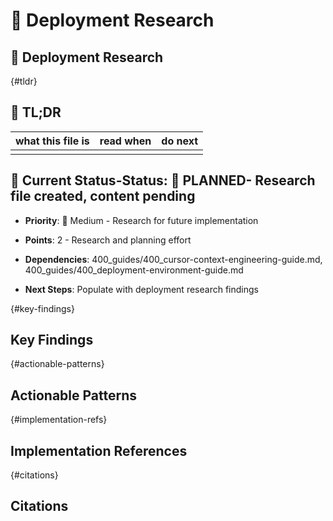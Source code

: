 <!-- CONTEXT_REFERENCE: 400_guides/400_cursor-context-engineering-guide.md -->
<!-- MODULE_REFERENCE: 400_guides/400_deployment-environment-guide.md -->
<!-- MEMORY_CONTEXT: MEDIUM - Deployment research and patterns -->
# 🚀 Deployment Research

## 🚀 Deployment Research

<!-- ANCHOR: tldr -->
{#tldr}

## 🔎 TL;DR

| what this file is | read when | do next |
|---|---|---|
|  |  |  |

## 🎯 **Current Status**-**Status**: 📝 **PLANNED**- Research file created, content pending

- **Priority**: 🔧 Medium - Research for future implementation

- **Points**: 2 - Research and planning effort

- **Dependencies**: 400_guides/400_cursor-context-engineering-guide.md, 400_guides/400_deployment-environment-guide.md

- **Next Steps**: Populate with deployment research findings

<!-- ANCHOR: key-findings -->
{#key-findings}

## Key Findings

<!-- ANCHOR: actionable-patterns -->
{#actionable-patterns}

## Actionable Patterns

<!-- ANCHOR: implementation-refs -->
{#implementation-refs}

## Implementation References

<!-- ANCHOR: citations -->
{#citations}

## Citations
